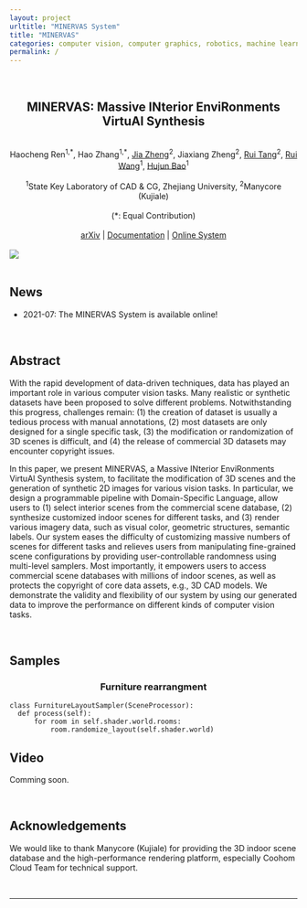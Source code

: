 ```yaml
---
layout: project
urltitle: "MINERVAS System"
title: "MINERVAS"
categories: computer vision, computer graphics, robotics, machine learning, system
permalink: /
---
```

<style> 
.center{text-align:center} 
.mySlides {display:none;}
</style> 

<br>
<div class="row">
  <div class="col-xs-12">
    <center>
      <h2>MINERVAS: Massive INterior EnviRonments VirtuAl Synthesis</h2>
    </center>
    <br>
    <center>
      Haocheng Ren<sup>1,*</sup>,
      Hao Zhang<sup>1,*</sup>,
      <a href="https://bertjiazheng.github.io/">Jia Zheng</a><sup>2</sup>,
      Jiaxiang Zheng<sup>2</sup>,
      <a href="http://scholar.google.com/citations?user=dwvfKSkAAAAJ&hl=en">Rui Tang</a><sup>2</sup>,
      <a href="http://www.cad.zju.edu.cn/home/rwang/">Rui Wang</a><sup>1</sup>,
      <a href="http://www.cad.zju.edu.cn/home/bao/">Hujun Bao</a><sup>1</sup>
    </center>
    <br>
    <center>
      <sup>1</sup>State Key Laboratory of CAD &amp; CG, Zhejiang University,
      <sup>2</sup>Manycore (Kujiale)
    </center>
    <br>
    <center>
      (*: Equal Contribution)
    </center>
    <br>
    <center>
      <a href='https://arxiv.org/abs/'>arXiv</a> | <a href='TODO'>Documentation</a> | <a href='https://www.kujiale.com/coohomcloud/minervas'>Online System</a>
    </center>
  </div>
</div><br>

<div class="row">
  <div class="col-md-12">
    <img src="{{ "/static/img/teaser.png" | prepend:site.baseurl }}">
  </div>
</div><br>

<div class="row" id="news">
  <div class="col-xs-12">
    <h2>News</h2>
  </div>
</div>

<div class="row">
  <div class="col-xs-12">
    <ul>
      <li>2021-07: The MINERVAS System is available online!</li>
    </ul>
  </div>
</div><br>


<div class="row" id="abstract">
  <div class="col-xs-12">
    <h2>Abstract</h2>
  </div>
</div>

<div class="row">
  <div class="col-xs-12">
    <p>
With the rapid development of data-driven techniques, data has played an important role in various computer vision tasks. Many realistic or synthetic datasets have been proposed to solve different problems. Notwithstanding this progress, challenges remain: (1) the creation of dataset is usually a tedious process with manual annotations, (2) most datasets are only designed for a single specific task, (3) the modification or randomization of 3D scenes is difficult, and (4) the release of commercial 3D datasets may encounter copyright issues.

In this paper, we present MINERVAS, a Massive INterior EnviRonments VirtuAl Synthesis system, to facilitate the modification of 3D scenes and the generation of synthetic 2D images for various vision tasks. In particular, we design a programmable pipeline with Domain-Specific Language, allow users to (1) select interior scenes from the commercial scene database, (2) synthesize customized indoor scenes for different tasks, and (3) render various imagery data, such as visual color, geometric structures, semantic labels. Our system eases the difficulty of customizing massive numbers of scenes for different tasks and relieves users from manipulating fine-grained scene configurations by providing user-controllable randomness using multi-level samplers. Most importantly, it empowers users to access commercial scene databases with millions of indoor scenes, as well as protects the copyright of core data assets, e.g., 3D CAD models. We demonstrate the validity and flexibility of our system by using our generated data to improve the performance on different kinds of computer vision tasks.
    </p>
  </div>
</div><br>


<div class="row">
  <div class="col-xs-12">
    <h2>Samples</h2>
  </div>
</div>

<div class="center">
  <div class="col-xs-12">
    <h3>Furniture rearrangment</h3>
  </div>
</div>

<link rel="stylesheet" href="https://cdnjs.cloudflare.com/ajax/libs/highlight.js/11.0.1/styles/atom-one-light.min.css">
<!-- <link rel="stylesheet" href="https://cdnjs.cloudflare.com/ajax/libs/highlight.js/11.0.1/styles/default.min.css"> -->
<script src="https://cdnjs.cloudflare.com/ajax/libs/highlight.js/11.0.1/highlight.min.js"></script>
<script>hljs.initHighlightingOnLoad();</script>
<pre><code class="python">class FurnitureLayoutSampler(SceneProcessor):
  def process(self):
      for room in self.shader.world.rooms:
          room.randomize_layout(self.shader.world)
</code></pre>

<link rel="stylesheet" href="https://www.w3schools.com/w3css/4/w3.css">
<div class="w3-center w3-content w3-section" style="max-width:500px">
  <img class="mySlides" src="{{ '/static/img/samples/Layout_0.jpg' | prepend:site.baseurl }}" style="width:100%">
  <img class="mySlides" src="{{ '/static/img/samples/Layout_1.jpg' | prepend:site.baseurl }}" style="width:100%">
  <img class="mySlides" src="{{ '/static/img/samples/Layout_2.jpg' | prepend:site.baseurl }}" style="width:100%">
  <img class="mySlides" src="{{ '/static/img/samples/Layout_3.jpg' | prepend:site.baseurl }}" style="width:100%">
</div>

<script>
var myIndex = 0;
carousel();

function carousel() {
  var i;
  var x = document.getElementsByClassName("mySlides");
  for (i = 0; i < x.length; i++) {
    x[i].style.display = "none";  
  }
  myIndex++;
  if (myIndex > x.length) {myIndex = 1}    
  x[myIndex-1].style.display = "block";  
  setTimeout(carousel, 2000); // Change image every 2 seconds
}
</script>

<div class="row">
  <div class="col-xs-12">
    <h2>Video</h2>
  </div>
</div>

<div class="row">
  <div class="col-xs-12">
    <p>
    Comming soon.
    </p>
  </div>
</div><br>

<div class="row">
  <div class="col-xs-12">
    <h2>Acknowledgements</h2>
  </div>
</div>

<div class="row">
  <div class="col-xs-12">
    <p>
      We would like to thank Manycore (Kujiale) for providing the 3D indoor scene database and the high-performance rendering platform, especially Coohom Cloud Team for technical support.
    </p>
  </div>
</div><br>

<hr>
